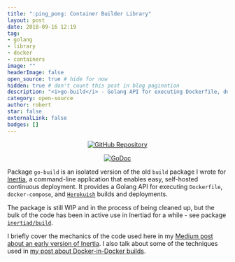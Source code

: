 ```yaml
---
title: ":ping_pong: Container Builder Library"
layout: post
date: 2018-09-16 12:19
tag:
- golang
- library
- docker
- containers
image: ""
headerImage: false
open_source: true # hide for now
hidden: true # don't count this post in blog pagination
description: "<i>go-build</i> - Golang API for executing Dockerfile, docker-compose, and Herokuish builds and deployments"
category: open-source
author: robert
star: false
externalLink: false
badges: []
---
```


<p align="center">
  <a href="https://github.com/bobheadxi/go-build">    
    <img src="https://img.shields.io/badge/github-gobuild-red.svg?style=for-the-badge" alt="GitHub Repository"/>
  </a>
</p>

<p align="center">
  <a href="https://godoc.org/github.com/bobheadxi/go-build">
    <img src="https://godoc.org/github.com/bobheadxi/go-build?status.svg" alt="GoDoc">
  </a>
</p>

Package `go-build` is an isolated version of the old `build` package I wrote for
[Inertia](https://github.com/ubclaunchpad/inertia), a command-line application
that enables easy, self-hosted continuous deployment. It provides a Golang API
for executing `Dockerfile`, `docker-compose`, and
[`Herokuish`](https://github.com/gliderlabs/herokuish) builds and deployments.

The package is still WIP and in the process of being cleaned up, but the bulk of
the code has been in active use in Inertiad for a while - see package
[`inertiad/build`](https://github.com/ubclaunchpad/inertia/tree/master/daemon/inertiad/build).

I briefly cover the mechanics of the code used here in my
[Medium post about an early version of Inertia](https://medium.com/ubc-launch-pad-software-engineering-blog/building-continuous-deployment-87a2bd8eedbe).
I also talk about some of the techniques used in
[my post about Docker-in-Docker builds](https://bobheadxi.dev/dockerception/).

<br />
